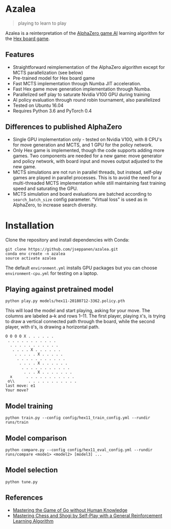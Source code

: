 
# Azalea

> playing to learn to play

Azalea is a reinterpretation of the [AlphaZero game AI](https://en.wikipedia.org/wiki/AlphaZero)
learning algorithm for the [Hex board game](https://en.wikipedia.org/wiki/Hex_(board_game)).

## Features

* Straightforward reimplementation of the AlphaZero algorithm except
  for MCTS parallelization (see below)
* Pre-trained model for Hex board game
* Fast MCTS implementation through Numba JIT acceleration.
* Fast Hex game move generation implementation through Numba.
* Parallelized self play to saturate Nvidia V100 GPU during training
* AI policy evaluation through round robin tournament, also parallelized
* Tested on Ubuntu 16.04
* Requires Python 3.6 and PyTorch 0.4

## Differences to published AlphaZero

* Single GPU implementation only - tested on Nvidia V100, with 8 CPU's
  for move generation and MCTS, and 1 GPU for the policy network.
* Only Hex game is implemented, though the code supports adding more
  games. Two components are needed for a new game: move generator and
  policy network, with board input and moves output adjusted to the
  new game.
* MCTS simulations are not run in parallel threads, but instead,
  self-play games are played in parallel processes. This is to avoid
  the need for a multi-threaded MCTS implementation while still
  maintaining fast training speed and saturating the GPU.
* MCTS simulation and board evaluations are batched according to
  `search_batch_size` config parameter. "Virtual loss" is used
  as in AlphaZero, to increase search diversity.

# Installation

Clone the repository and install dependencies with Conda:

    git clone https://github.com/jseppanen/azalea.git
    conda env create -n azalea
    source activate azalea

The default `environment.yml` installs GPU packages but you can choose
`environment-cpu.yml` for testing on a laptop.

## Playing against pretrained model

    python play.py models/hex11-20180712-3362.policy.pth

This will load the model and start playing, asking for your move. The
columns are labeled a–k and rows 1–11. The first player, playing `X`'s,
is trying to draw a vertical connected path through the board, while the
second player, with `O`'s, is drawing a horizontal path.

```
O O O O X . . . . . . 
 . . . . . . . . . . . 
  . . . . . . . . . . . 
   . . . . X . . . . . . 
    . . . . . X . . . . . 
     . . . . . . . . . . . 
      . . . . X . . . . . . 
       . . . . . . . . . . . 
        . . . X . . . . . . . 
  x      . . . . . . . . . . . 
 o\\      . . . . . . . . . . . 
last move: e1
Your move? 
```

## Model training

    python train.py --config config/hex11_train_config.yml --rundir runs/train

## Model comparison

    python compare.py --config config/hex11_eval_config.yml --rundir runs/compare <mode1> <model2> [model3] ...

## Model selection

    python tune.py

## References

* [Mastering the Game of Go without Human Knowledge](https://deepmind.com/documents/119/agz_unformatted_nature.pdf)
* [Mastering Chess and Shogi by Self-Play with a General Reinforcement Learning Algorithm](https://arxiv.org/abs/1712.01815)
